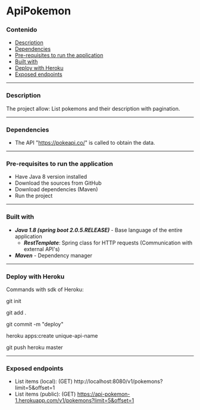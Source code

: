 ﻿# ApiPokemon

### Contenido
- [Description](#description) 
- [Dependencies](#dependencies) 
- [Pre-requisites to run the application](#prerequisitestoruntheapplication) 
- [Built with](#builtwith) 
- [Deploy with Heroku](#publicdeployheroku) 
- [Exposed endpoints](#exposedendpoints) 

----------
<div id='description'/>

### Description
The project allow:
List pokemons and their description with pagination.

----------
<div id='dependencies'/>

### Dependencies
- The API "https://pokeapi.co/" is called to obtain the data.

----------
<div id='prerequisitestoruntheapplication'/>

### Pre-requisites to run the application
- Have Java 8 version installed
- Download the sources from GitHub
- Download dependencies (Maven)
- Run the project

----------
<div id='builtwith'/>

### Built with
* ***Java 1.8 (spring boot 2.0.5.RELEASE)*** - Base language of the entire application
	* ***RestTemplate***: Spring class for HTTP requests (Communication with external API's)
* ***Maven*** - Dependency manager

----------
<div id='deployheroku'/>

### Deploy with Heroku
Commands with sdk of Heroku:

git init

git add .

git commit -m "deploy"

heroku apps:create unique-api-name

git push heroku master

----------
<div id='exposedendpoints'/>

### Exposed endpoints

- List items (local): (GET) http://localhost:8080/v1/pokemons?limit=5&offset=1
- List items (public): (GET) https://api-pokemon-1.herokuapp.com/v1/pokemons?limit=5&offset=1

